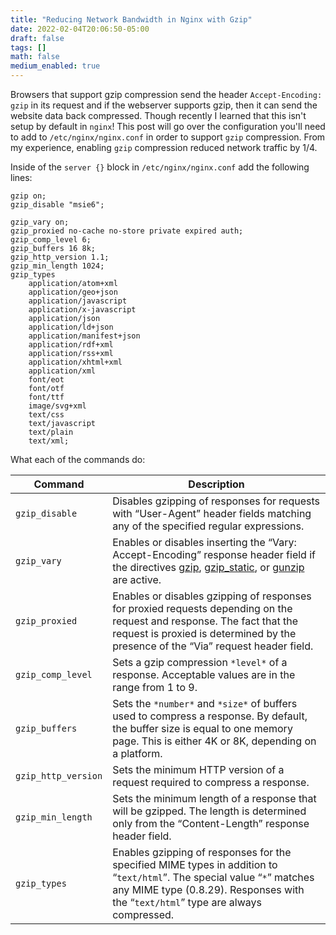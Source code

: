 ```yaml
---
title: "Reducing Network Bandwidth in Nginx with Gzip"
date: 2022-02-04T20:06:50-05:00
draft: false
tags: []
math: false
medium_enabled: true
---
```


Browsers that support gzip compression send the header `Accept-Encoding: gzip` in its request and if the webserver supports gzip, then it can send the website data back compressed. Though recently I learned that this isn't setup by default in `nginx`! This post will go over the configuration you'll need to add to `/etc/nginx/nginx.conf` in order to support `gzip` compression. From my experience, enabling `gzip` compression reduced network traffic by 1/4.

Inside of the `server {}` block in `/etc/nginx/nginx.conf` add the following lines:

```nginx
gzip on;
gzip_disable "msie6";

gzip_vary on;
gzip_proxied no-cache no-store private expired auth;
gzip_comp_level 6;
gzip_buffers 16 8k;
gzip_http_version 1.1;
gzip_min_length 1024;
gzip_types
	application/atom+xml
	application/geo+json
    application/javascript
    application/x-javascript
    application/json
    application/ld+json
    application/manifest+json
    application/rdf+xml
    application/rss+xml
    application/xhtml+xml
    application/xml
    font/eot
    font/otf
    font/ttf
    image/svg+xml
    text/css
    text/javascript
    text/plain
    text/xml;
```

What each of the commands do:

| Command             | Description                                                  |
| ------------------- | ------------------------------------------------------------ |
| `gzip_disable`      | Disables gzipping of responses for requests with “User-Agent” header fields matching any of the specified regular expressions. |
| `gzip_vary`         | Enables or disables inserting the “Vary: Accept-Encoding” response header field if the directives [gzip](https://nginx.org/en/docs/http/ngx_http_gzip_module.html#gzip), [gzip_static](https://nginx.org/en/docs/http/ngx_http_gzip_static_module.html#gzip_static), or [gunzip](https://nginx.org/en/docs/http/ngx_http_gunzip_module.html#gunzip) are active. |
| `gzip_proxied`      | Enables or disables gzipping of responses for proxied requests depending on the request and response. The fact that the request is proxied is determined by the presence of the “Via” request header field. |
| `gzip_comp_level`   | Sets a gzip compression `*level*` of a response. Acceptable values are in the range from 1 to 9. |
| `gzip_buffers`      | Sets the `*number*` and `*size*` of buffers used to compress a response. By default, the buffer size is equal to one memory page. This is either 4K or 8K, depending on a platform. |
| `gzip_http_version` | Sets the minimum HTTP version of a request required to compress a response. |
| `gzip_min_length`   | Sets the minimum length of a response that will be gzipped. The length is determined only from the “Content-Length” response header field. |
| `gzip_types`        | Enables gzipping of responses for the specified MIME types in addition to “`text/html`”. The special value “`*`” matches any MIME type (0.8.29). Responses with the “`text/html`” type are always compressed. |
